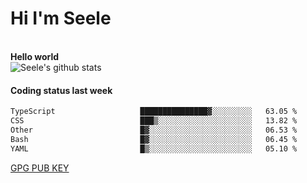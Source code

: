 <h1>Hi I'm Seele</h1>
<br>
<b> Hello world</b>
<br>
<img src="https://github-readme-stats-eight-jade.vercel.app/api?username=Seele0oO&show_icons=true&icon_color=0366d6&bg_color=ffffff&hide_title=true&hide=contribs&include_all_commits=true" alt="Seele's github stats"/>
<br>

<h4>Coding status last week </h4>

<!--START_SECTION:waka-->

```txt
TypeScript                   ███████████████▓░░░░░░░░░   63.05 %
CSS                          ███▒░░░░░░░░░░░░░░░░░░░░░   13.82 %
Other                        █▓░░░░░░░░░░░░░░░░░░░░░░░   06.53 %
Bash                         █▓░░░░░░░░░░░░░░░░░░░░░░░   06.45 %
YAML                         █▒░░░░░░░░░░░░░░░░░░░░░░░   05.10 %
```

<!--END_SECTION:waka-->



[GPG PUB KEY](https://keys.openpgp.org/vks/v1/by-fingerprint/3FCE91BF5B9666B55B67213C4C57B7824A5B6680)

